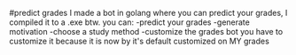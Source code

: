 #predict grades
I made a bot in golang where you can predict your grades, I compiled it to a .exe btw.
you can:
-predict your grades
-generate motivation
-choose a study method
-customize the grades bot
you have to customize it because it is now by it's default customized on MY grades

